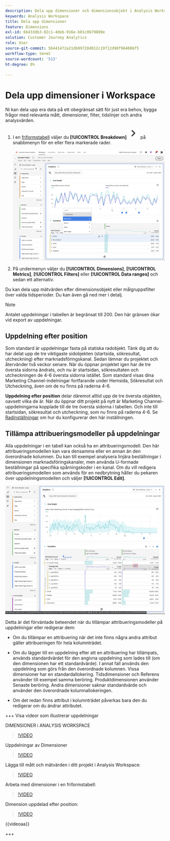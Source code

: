 ```yaml
---
description: Dela upp dimensioner och dimensionsobjekt i Analysis Workspace.
keywords: Analysis Workspace
title: Dela upp dimensioner
feature: Dimensions
exl-id: 6b433db3-02c1-4deb-916e-b01c0b79889e
solution: Customer Journey Analytics
role: User
source-git-commit: 5b441472a21db99728d012c19f12d98f984086f5
workflow-type: tm+mt
source-wordcount: '513'
ht-degree: 0%

---
```


# Dela upp dimensioner i Workspace

Ni kan dela upp era data på ett obegränsat sätt för just era behov, bygga frågor med relevanta mått, dimensioner, filter, tidslinjer och andra analysvärden.

1. I en [friformstabell](/help/analysis-workspace/visualizations/freeform-table/freeform-table.md) väljer du **[!UICONTROL Breakdown]** ![SparronRight](/help/assets/icons/ChevronRight.svg) på snabbmenyn för en eller flera markerade rader.

   ![Stegresultat som visar Skapa avisering från markering.](assets/breakdown.png)

1. På undermenyn väljer du **[!UICONTROL Dimensions]**, **[!UICONTROL Metrics]**, **[!UICONTROL Filters]** eller **[!UICONTROL Data ranges]** och sedan ett alternativ.

Du kan dela upp mätvärden efter dimensionsobjekt eller målgruppsfilter över valda tidsperioder. Du kan även gå ned mer i detalj.

>[!NOTE]
>
>Antalet uppdelningar i tabellen är begränsat till 200. Den här gränsen ökar vid export av uppdelningar.

## Uppdelning efter position

Som standard är uppdelningar fasta på statiska radobjekt. Tänk dig att du har delat upp de tre viktigaste sidobjekten (startsida, sökresultat, utcheckning) efter marknadsföringskanal. Sedan lämnar du projektet och återvänder två veckor senare. När du öppnar projektet igen har de tre översta sidorna ändrats, och nu är startsidan, sökresultaten och utcheckningen de 4-6 översta sidorna istället. Som standard visas dina Marketing Channel-indelningar fortfarande under Hemsida, Sökresultat och Utcheckning, även om de nu finns på raderna 4-6.

**Uppdelning efter position** delar däremot alltid upp de tre översta objekten, oavsett vilka de är. När du öppnar ditt projekt på nytt är Marketing Channel-uppdelningarna kopplade till de tre översta sidorna i tabellen. Och inte till startsidan, sökresultat och utcheckning, som nu finns på raderna 4-6. Se [Radinställningar](/help/analysis-workspace/visualizations/freeform-table/column-row-settings/table-settings.md) om hur du konfigurerar den här inställningen.



## Tillämpa attribueringsmodeller på uppdelningar

Alla uppdelningar i en tabell kan också ha en attribueringsmodell. Den här attribueringsmodellen kan vara densamma eller en annan än den överordnade kolumnen. Du kan till exempel analysera linjära beställningar i dimensionen marknadsföringskanaler, men använda U-formade beställningar på specifika spårningskoder i en kanal. Om du vill redigera attribueringsmodellen som används för en nedbrytning håller du pekaren över uppdelningsmodellen och väljer **[!UICONTROL Edit]**.

![Jämförelse av orderattribut som visar brytningsinställningarna](assets/breakdown-attribution.png)

Detta är det förväntade beteendet när du tillämpar attribueringsmodeller på uppdelningar eller redigerar dem:

* Om du tillämpar en attribuering när det inte finns några andra attribut gäller attribueringen för hela kolumnträdet.

* Om du lägger till en uppdelning efter att en attribuering har tillämpats, används standardvärdet för den angivna uppdelning som lades till (om den dimensionen har ett standardvärde). I annat fall används den uppdelning som görs från den överordnade kolumnen. Vissa dimensioner har en standardallokering. Tidsdimensioner och Referens använder till exempel samma beröring. Produktdimensionen använder Senaste beröring. Andra dimensioner saknar standardvärde och använder den överordnade kolumnallokeringen.

* Om det redan finns attribut i kolumnträdet påverkas bara den du redigerar om du ändrar attributet.

+++ Visa videor som illustrerar uppdelningar

DIMENSIONER i ANALYSIS WORKSPACE

>[!VIDEO](https://video.tv.adobe.com/v/23971)

Uppdelningar av Dimensioner

>[!VIDEO](https://video.tv.adobe.com/v/23969)

Lägga till mått och mätvärden i ditt projekt i Analysis Workspace:

>[!VIDEO](https://video.tv.adobe.com/v/30606)

Arbeta med dimensioner i en friformstabell:

>[!VIDEO](https://video.tv.adobe.com/v/40179)

Dimension uppdelad efter position:

>[!VIDEO](https://video.tv.adobe.com/v/24033)

{{videoaa}}

+++
